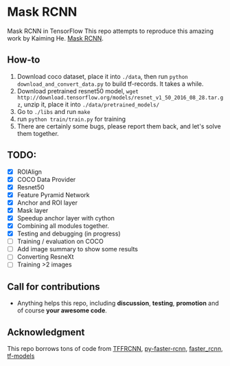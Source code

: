 # Mask RCNN
Mask RCNN in TensorFlow
This repo attempts to reproduce this amazing work by Kaiming He.
[Mask RCNN](https://arxiv.org/abs/1703.06870).

## How-to
1. Download coco dataset, place it into `./data`, then run `python download_and_convert_data.py` to build tf-records. It takes a while.
2. Download pretrained resnet50 model, `wget http://download.tensorflow.org/models/resnet_v1_50_2016_08_28.tar.gz`, unzip it, place it into `./data/pretrained_models/`
3. Go to `./libs` and run `make`
4. run `python train/train.py` for training
5. There are certainly some bugs, please report them back, and let's solve them together.

## TODO:
- [x] ROIAlign
- [x] COCO Data Provider
- [x] Resnet50
- [x] Feature Pyramid Network
- [x] Anchor and ROI layer
- [x] Mask layer
- [x] Speedup anchor layer with cython
- [x] Combining all modules together.
- [x] Testing and debugging (in progress)
- [ ] Training / evaluation on COCO
- [ ] Add image summary to show some results
- [ ] Converting ResneXt
- [ ] Training >2 images

## Call for contributions
- Anything helps this repo, including **discussion**, **testing**, **promotion** and of course **your awesome code**.

## Acknowledgment
This repo borrows tons of code from [TFFRCNN](https://github.com/CharlesShang/TFFRCNN), [py-faster-rcnn](https://github.com/rbgirshick/py-faster-rcnn), [faster_rcnn](https://github.com/ShaoqingRen/faster_rcnn), [tf-models](https://github.com/tensorflow/models)
